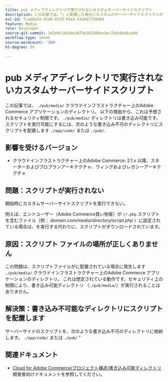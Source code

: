 ```yaml
---
title: pub メディアディレクトリで実行されないカスタムサーバーサイドスクリプト
description: この記事では、「」に配置した場合にカスタムのサーバーサイドスクリプトが実行されない問題を修正しました。クラウドインフラストラクチャー上のAdobe Commerce アプリケーションの/pub/media/' ディレクトリ。 「」以来、これは想定されるセキュリティ制限です。/pub/media/' ディレクトリは書き込み可能です。 スクリプトを実行可能にするには、書き込み不可能なディレクトリ（例：）にスクリプトを配置します。/app/code/'または'./pub/'。
exl-id: fcad8a5d-47d6-4729-93a4-2410d7710d69
feature: Media
role: Developer
source-git-commit: 1d2e0c1b4a8e3d79a362500ee3ec7bde84a6ce0d
workflow-type: tm+mt
source-wordcount: '269'
ht-degree: 0%

---
```


# pub メディアディレクトリで実行されないカスタムサーバーサイドスクリプト

この記事では、 `./pub/media/` クラウドインフラストラクチャー上のAdobe Commerce アプリケーションのディレクトリ。 以下の理由から、これは予想されるセキュリティ制限です。 `./pub/media/` ディレクトリは書き込み可能です。 スクリプトを実行可能にするには、次のような書き込み不可のディレクトリにスクリプトを配置します `./app/code/` または `./pub/`.

## 影響を受けるバージョン

* クラウドインフラストラクチャー上のAdobe Commerce: 2.1.x 以降、スターターおよびプロプランアーキテクチャ、ウィングおよびレガシーアーキテクチャ

## 問題：スクリプトが実行されない

開始時にカスタムサーバーサイドスクリプトを実行できない。

例えば、エンドユーザー（Adobe Commerce買い物客）が `\*.php` スクリプトを含むファイル（例： *domain.com/media/directory/script.php* ）に設定されている場合は、を実行する代わりに、スクリプトがダウンロードされています。

## 原因：スクリプト ファイルの場所が正しくありません

この問題は、スクリプトファイルがに配置されている場合に発生します `./pub/media/` クラウドインフラストラクチャー上のAdobe Commerce アプリケーションのディレクトリ。 これは想定されている動作です。セキュリティ上の制限により、書き込み可能ディレクトリ （`./pub/media/`）が実行されることはありません。

## 解決策：書き込み不可能なディレクトリにスクリプトを配置します

サーバーサイドのスクリプトを、次のような書き込み不可のディレクトリに格納します。 `./app/code/` または `./pub/`  “

## 関連ドキュメント

* [Cloud for Adobe Commerce/プロジェクト構造/書き込み可能ディレクトリ](https://devdocs.magento.com/guides/v2.3/cloud/project/project-start.html#write-dir) 開発者向けドキュメントを参照してください。

